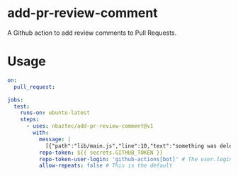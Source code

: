# add-pr-review-comment
A Github action to add review comments to Pull Requests.

# Usage

```yaml
on:
  pull_request:

jobs:
  test:
    runs-on: ubuntu-latest
    steps:
      - uses: nbaztec/add-pr-review-comment@v1
        with:
          message: |
            [{"path":"lib/main.js","line":10,"text":"something was deleted","side":"RIGHT"},{"path":"lib/main.js","line":8,"text":"something was added","side":"LEFT"}]
          repo-token: ${{ secrets.GITHUB_TOKEN }}
          repo-token-user-login: 'github-actions[bot]' # The user.login for temporary GitHub tokens
          allow-repeats: false # This is the default
```